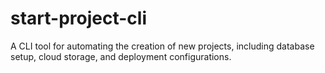 # start-project-cli
A CLI tool for automating the creation of new projects, including database setup, cloud storage, and deployment configurations.
